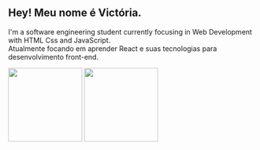 ## Hey! Meu nome é Victória.
  
I'm a software engineering student currently focusing in Web Development with HTML Css and JavaScript.<br> Atualmente 
focando em aprender React e suas tecnologias para desenvolvimento front-end.

<div>
  <img 
       src="https://github-readme-stats.vercel.app/api?username=MiauToofu"
       height="150px"
  >
  <img 
       src="https://github-readme-stats.vercel.app/api/top-langs/?username=MiauToofu"
       height="150px"
  >
</div>
